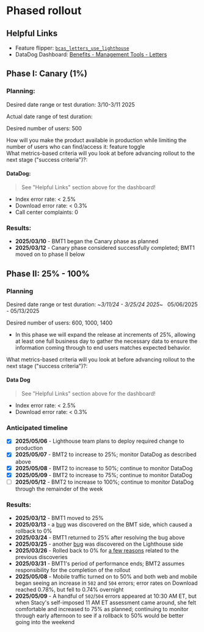 # Phased rollout

## Helpful Links

- Feature flipper: [`bcas_letters_use_lighthouse`](https://api.va.gov/flipper/features/bcas_letters_use_lighthouse)
- DataDog Dashboard: [Benefits - Management Tools -  Letters](https://vagov.ddog-gov.com/dashboard/86n-b39-hhn/benefits---management-tools---letters?fromUser=true&refresh_mode=sliding&from_ts=1746109974694&to_ts=1746196374694&live=true)

## Phase I: Canary (1%)
### Planning: 
Desired date range or test duration: 3/10-3/11 2025

Actual date range of test duration: 

Desired number of users: 500  

How will you make the product available in production while limiting the number of users who can find/access it: feature toggle  
What metrics-based criteria will you look at before advancing rollout to the next stage ("success criteria")?:  

#### DataDog:

> See "Helpful Links" section above for the dashboard!
     
- Index error rate: < 2.5%
- Download error rate: < 0.3%
- Call center complaints: 0

### Results:  

- **2025/03/10** - BMT1 began the Canary phase as planned
- **2025/03/12** - Canary phase considered successfully completed; BMT1 moved on to phase II below

## Phase II: 25% - 100%
### Planning 
Desired date range or test duration: ~_3/11/24 - 3/25/24  2025_~ &nbsp; 05/06/2025 - 05/13/2025

Desired number of users: 600, 1000, 1400
- In this phase we will expand the release at increments of 25%, allowing at least one full business day to gather the necessary data to ensure the information coming through to end users matches expected behavior.

What metrics-based criteria will you look at before advancing rollout to the next stage ("success criteria")?:  
#### Data Dog

> See "Helpful Links" section above for the dashboard!

- Index error rate: < 2.5%
- Download error rate: < 0.3%

### Anticipated timeline

- [x] **2025/05/06** - Lighthouse team plans to deploy required change to production
- [x] **2025/05/07** - BMT2 to increase to 25%; monitor DataDog as described above
- [x] **2025/05/08** - BMT2 to increase to 50%; continue to monitor DataDog
- [x] **2025/05/09** - BMT2 to increase to 75%; continue to monitor DataDog
- [ ] **2025/05/12** - BMT2 to increase to 100%; continue to monitor DataDog through the remainder of the week

### Results:

- **2025/03/12** - BMT1 moved to 25%
- **2025/03/13** - a [bug](https://github.com/department-of-veterans-affairs/va.gov-team/issues/105208) was discovered on the BMT side, which caused a rollback to 0%
- **2025/03/24** - BMT1 returned to 25% after resolving the bug above
- **2025/03/25** - another [bug](https://dsva.slack.com/archives/C02CQP3RFFX/p1742925759539209) was discovered on the Lighthouse side
- **2025/03/26** - Rolled back to 0% for [a few reasons](https://dsva.slack.com/archives/C04KHCT3ZMY/p1743012653750079) related to the previous discoveries
- **2025/03/31** - BMT1's period of performance ends; BMT2 assumes responsibility for the completion of the rollout
- **2025/05/08** - Mobile traffic turned on to 50% and both web and mobile began seeing an increase in `502` and `504` errors; error rates on Download reached 0.78%, but fell to 0.74% overnight
- **2025/05/09** - A handful of `502`/`504` errors appeared at 10:30 AM ET, but when Stacy's self-imposed 11 AM ET assessment came around, she felt comfortable and increased to 75% as planned; continuing to monitor through early afternoon to see if a rollback to 50% would be better going into the weekend
